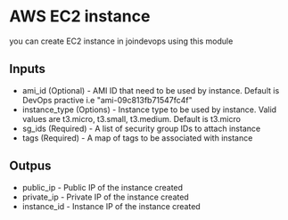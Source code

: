 # AWS EC2 instance
you can create EC2 instance in joindevops using this module

## Inputs

* ami_id (Optional) - AMI ID that need to be used by instance. Default is DevOps practive i.e "ami-09c813fb71547fc4f"
* instance_type (Options) - Instance type to be used by instance. Valid values are t3.micro, t3.small, t3.medium. Default is t3.micro
* sg_ids (Required) -  A list of security group IDs to attach instance
* tags (Required) - A map of tags to be associated with instance

## Outpus
* public_ip - Public IP of the instance created
* private_ip - Private IP of the instance created
* instance_id - Instance IP of the instance created